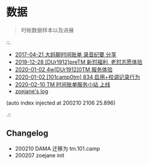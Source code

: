 # 数据
> 时帐数据样本以及进展

::.

- [ 2017-04-21 大妈聊时间账单 录音纪要 分享](2017-04-21-podcast.md)
- [ 2019-12-28  [DUr1912]preTM 新怼福利, 老怼志愿体验](2019-12-28-issue.md)
- [ 2020-01-02  4w[DUr1912]0TM 服务体验](2020-01-02-issue.md)
- [ 2020-01-02 [101camp0tm] 834 启用+校调记录行为](2020-01-02-mail.md)
- [ 2020-02-10 TM 时间账单服务小站 上线](2020-02-10-site.md)
- [ zoejane's log](zoejane.md)

(auto index injected at 200210 2106 25.896) 

.::



## Changelog

- 200210 DAMA 迁移为 tm.101.camp
- 200207 zoejane init
